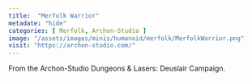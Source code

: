 ```yaml
---
title:  "Merfolk Warrior"
metadate: "hide"
categories: [ Merfolk, Archon-Studio ]
image: "/assets/images/minis/humanoid/merfolk/MerfolkWarrior.png"
visit: "https://archon-studio.com/"
---
```

From the Archon-Studio Dungeons & Lasers: Deuslair Campaign.